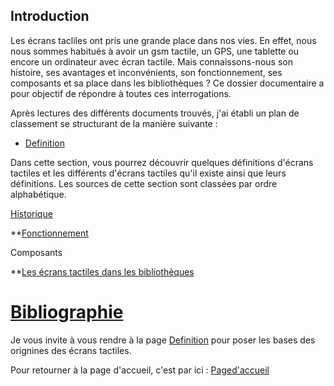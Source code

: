 ##  Introduction 

Les écrans tacliles ont pris une grande place dans nos vies. En effet, nous nous sommes habitués à avoir un gsm tactile, un GPS, une tablette ou encore un ordinateur avec écran tactile. Mais connaissons-nous son histoire, ses avantages et inconvénients, son fonctionnement, ses composants et sa place dans les bibliothèques ? Ce dossier documentaire a pour objectif de répondre à toutes ces interrogations.

Après lectures des différents documents trouvés, j'ai établi un plan de classement se structurant de la manière suivante :

* [Definition](Definition.md)

Dans cette section, vous pourrez découvrir quelques définitions d'écrans tactiles et les différents d'écrans tactiles qu'il existe ainsi que leurs définitions. Les sources de cette section sont classées par ordre alphabétique.

[Historique](histoire.md)

**[Fonctionnement](Fonctionnement.md)
  
  Composants

**[Les écrans tactiles dans les bibliothèques](Lesecranstactilesdanslesbibliotheques.md)

# [Bibliographie](Bibliographie) 



Je vous invite à vous rendre à la page [Definition](Definition.md) pour poser les bases des orignines des écrans tactiles.

Pour retourner à la page d'accueil, c'est par ici : [Paged'accueil](Pagedaccueil.md)
   
